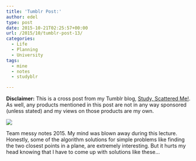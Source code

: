 ```yaml
---
title: 'Tumblr Post:'
author: edel
type: post
date: 2015-10-21T02:25:57+00:00
url: /2015/10/tumblr-post-13/
categories:
  - Life
  - Planning
  - University
tags:
  - mine
  - notes
  - studyblr

---
```

**Disclaimer:** This is a cross post from my Tumblr blog, [Study, Scattered Me!][1]. As well, any products mentioned in this post are not in any way sponsored (unless stated) and my views on those products are my own.

![][2]

Team messy notes 2015. My mind was blown away during this lecture. Honestly, some of the algorithm solutions for simple problems like finding the two closest points in a plane, are extremely interesting. But it hurts my head knowing that I have to come up with solutions like these…

<ol class="footnote">
</ol>

 [1]: http://ift.tt/1WuOkm4
 [2]: http://ift.tt/1QQsMfj